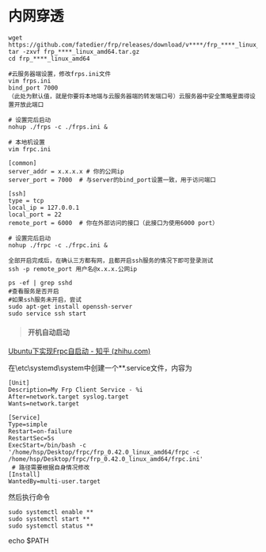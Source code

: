 # 内网穿透

```
wget https://github.com/fatedier/frp/releases/download/v****/frp_****_linux_amd64.tar.gz
tar -zxvf frp_****_linux_amd64.tar.gz
cd frp_****_linux_amd64
```

```
#云服务器端设置，修改frps.ini文件
vim frps.ini
bind_port 7000
（此处为默认值，就是你要将本地端与云服务器端的转发端口号）云服务器中安全策略里面得设置开放此端口

# 设置完后启动
nohup ./frps -c ./frps.ini &
```

```
# 本地机设置
vim frpc.ini

[common]
server_addr = x.x.x.x # 你的公网ip
server_port = 7000	# 与server的bind_port设置一致，用于访问端口

[ssh]
type = tcp
local_ip = 127.0.0.1
local_port = 22
remote_port = 6000	# 你在外部访问的接口（此接口为使用6000 port）

# 设置完后启动
nohup ./frpc -c ./frpc.ini &
```

```
全部开启完成后，在确认三方都有网，且都开启ssh服务的情况下即可登录测试
ssh -p remote_port 用户名@x.x.x.公网ip
```

```
ps -ef | grep sshd
#查看服务是否开启
#如果ssh服务未开启，尝试
sudo apt-get install openssh-server
sudo service ssh start

```

> #### 开机自动启动

[Ubuntu下实现Frpc自启动 - 知乎 (zhihu.com)](https://zhuanlan.zhihu.com/p/521448626)

在\etc\systemd\system中创建一个**.service文件，内容为

```
[Unit]
Description=My Frp Client Service - %i
After=network.target syslog.target
Wants=network.target

[Service]
Type=simple
Restart=on-failure
RestartSec=5s
ExecStart=/bin/bash -c '/home/hsp/Desktop/frpc/frp_0.42.0_linux_amd64/frpc -c /home/hsp/Desktop/frpc/frp_0.42.0_linux_amd64/frpc.ini'
 # 路径需要根据自身情况修改
[Install]
WantedBy=multi-user.target
```

然后执行命令

```
sudo systemctl enable **
sudo systemctl start **
sudo systemctl status **
```

echo $PATH